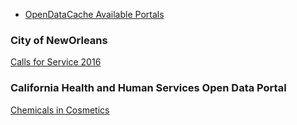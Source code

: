 
* [OpenDataCache Available Portals](http://www.opendatacache.com/)

### City of NewOrleans

[Calls for Service 2016](https://data.nola.gov/Public-Safety-and-Preparedness/Calls-for-Service-2016/wgrp-d3ma)

### California Health and Human Services Open Data Portal

[Chemicals in Cosmetics](https://chhs.data.ca.gov/Environment/Chemicals-in-Cosmetics/7kri-yb7t)
